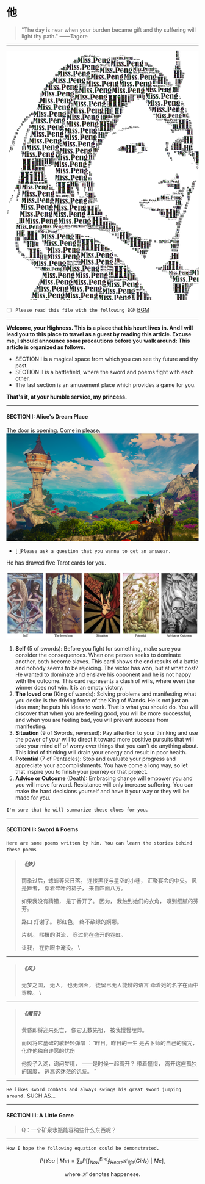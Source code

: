 # 他

>"The day is near when your burden became gift and thy suffering will light thy path."
								——Tagore


* * *


![peng](peng.png)



* [ ] `Please read this file with the following BGM` [BGM](https://music.163.com/song?id=864711417&userid=367234819) 

* * *
**Welcome, your Highness.
This is a place that his heart lives in. And I will lead you to this place to travel as a guest by reading this article. Excuse me, I should announce some precautions before you walk around: This article is organized as follows.**

* SECTION I is a magical space from which you can see thy future and thy past.
* SECTION II is a battlefield, where the sword and poems fight with each other.
* The last section is an amusement place which provides a game for you.

**That's it, at your humble service, my princess.**




* * *

#### SECTION I: Alice's Dream Place 

The door is opening. Come in please. 
![witcher](witcher.png)

* [ ]`Please ask a question that you wanna to get an answear.`

He has drawed five Tarot cards for you. 

![Tarot](Tarot.png)


1. **Self** (5 of swords): Before you fight for something, make sure you consider the consequences. When one person seeks to dominate another, both become slaves. This card shows the end results of a battle and nobody seems to be rejoicing. The victor has won, but at what cost? He wanted to dominate and enslave his opponent and he is not happy with the outcome. This card represents a clash of wills, where even the winner does not win. It is an empty victory.
2. **The loved one** (King of wands): Solving problems and manifesting what you desire is the driving force of the King of Wands. He is not just an idea man; he puts his ideas to work. That is what you should do. You will discover that when you are feeling good, you will be more successful, and when you are feeling bad, you will prevent success from manifesting.
3. **Situation** (9 of Swords, reversed): Pay attention to your thinking and use the power of your will to direct it toward more positive pursuits that will take your mind off of worry over things that you can't do anything about. This kind of thinking will drain your energy and result in poor health.
4. **Potential** (7 of Pentacles): Stop and evaluate your progress and appreciate your accomplishments. You have come a long way, so let that inspire you to finish your journey or that project.
5. **Advice or Outcome** (Death): Embracing change will empower you and you will move forward. Resistance will only increase suffering. You can make the hard decisions yourself and have it your way or they will be made for you.

`I'm sure that he will summarize these clues for you.`
* * *

#### SECTION II: Sword & Poems 


`Here are some poems written by him. You can learn the stories behind these poems`  


>##### 《梦》
>
>雨季过后，蟋蟀等来日落。
>连接黑夜与星空的小巷，
>汇聚宴会的中央。
>风是舞者，
>穿着碎叶的裙子，
>来自四面八方。                   
>
>如果我没有猜错，
>是丁香开了。
>因为，
>我触到她们的衣角，
>嗅到细腻的芬芳。 
>
>路口
>灯谢了。
>那红色，
>终不敌绿的婀娜。
>
>片刻。
>熙攘的洪流，
>穿过仍在盛开的霓虹。
>
>让我，
>在你眼中淹没。
>\
* * *
>
>##### 《风》
>无梦之国，
>无人，
>也无烟火，
>徒留已无人能辨的语言
>牵着她的名字在雨中穿梭。
>\
* * *
>
>
>##### 《魔音》
>
>黄昏即将迎来死亡，
>像它无数先祖，
>被我慢慢埋葬。
>
>而风将它墓碑的歌轻轻弹唱
>：“昨日，昨日的一生
>是占卜师的自己的魔咒，
>化作他独自许愿的忧伤
>
>他投子入湖，询问梦境，
>——是时候一起离开？
>带着憧憬，
>离开这座孤独的国度，
>逃离这迷茫的饥荒。  ”

* * *

`He likes sword combats and always swings his great sword jumping around.`
SUCH AS...






* * *
#### SECTION III: A Little Game

>Q：一个矿泉水瓶能容纳些什么东西呢？


* * *

`How I hope the following equation could be demonstrated.`
```math
P(You~|~Me)=\sum_{k}P[\int_{Now}^{End}\oint_{Heart}\mathscr{H}_{life}(Girl_k)~|~Me],
```
```math
\text{where}~\mathscr{H}~\text{denotes happenese.}
```

